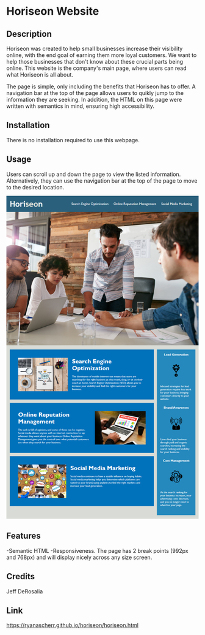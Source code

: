 # Horiseon Website

## Description

Horiseon was created to help small businesses increase their visibility online, with the end goal of earning them more loyal customers. We want to help those businesses that don't know about these crucial parts being online. This website is the company's main page, where users can read what Horiseon is all about.

The page is simple, only including the benefits that Horiseon has to offer. A navigation bar at the top of the page allows users to quikly jump to the information they are seeking. In addition, the HTML on this page were written with semantics in mind, ensuring high accessibility.

## Installation

There is no installation required to use this webpage.

## Usage

Users can scroll up and down the page to view the listed information. Alternatively, they can use the navigation bar at the top of the page to move to the desired location.

![Horiseon main webpage](assets/images/01-html-css-git-homework-demo.png)

## Features

-Semantic HTML
-Responsiveness. The page has 2 break points (992px and 768px) and will display nicely across any size screen.

## Credits

Jeff DeRosalia

## Link

https://ryanascherr.github.io/horiseon/horiseon.html

